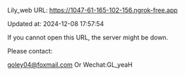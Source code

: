Lily_web URL: https://1047-61-165-102-156.ngrok-free.app

Updated at: 2024-12-08 17:57:54

If you cannot open this URL, the server might be down.

Please contact: 

goley04@foxmail.com Or Wechat:GL_yeaH
